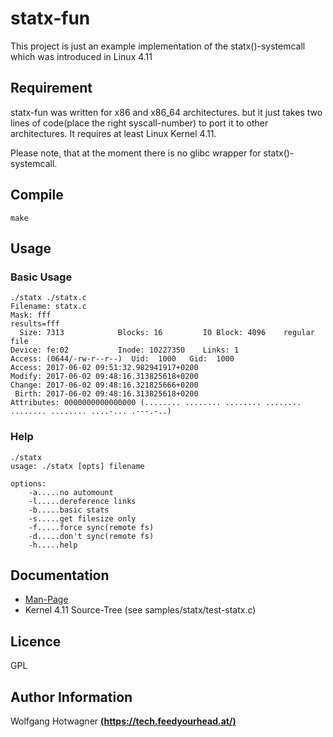 # statx-fun

This project is just an example implementation of the statx()-systemcall which was introduced in Linux 4.11

## Requirement

statx-fun was written for x86 and x86_64 architectures. but it just takes two lines of code(place the right syscall-number) to port it to other architectures. It requires at least Linux Kernel 4.11.

Please note, that at the moment there is no glibc wrapper for statx()-systemcall.

## Compile

```
make
```

## Usage

### Basic Usage

```
./statx ./statx.c
Filename: statx.c
Mask: fff
results=fff
  Size: 7313            Blocks: 16         IO Block: 4096    regular file
Device: fe:02           Inode: 10227350    Links: 1    
Access: (0644/-rw-r--r--)  Uid:  1000   Gid:  1000
Access: 2017-06-02 09:51:32.982941917+0200
Modify: 2017-06-02 09:48:16.313825618+0200
Change: 2017-06-02 09:48:16.321825666+0200
 Birth: 2017-06-02 09:48:16.313825618+0200
Attributes: 0000000000000000 (........ ........ ........ ........ ........ ........ ....-... .---.-..)

```
### Help

```
./statx
usage: ./statx [opts] filename

options:
	-a.....no automount
	-l.....dereference links
	-b.....basic stats
	-s.....get filesize only
	-f.....force sync(remote fs)
	-d.....don't sync(remote fs)
	-h.....help
```
## Documentation
   * [Man-Page](https://www.mankier.com/2/statx)
   * Kernel 4.11 Source-Tree (see samples/statx/test-statx.c)

## Licence

GPL

## Author Information

Wolfgang Hotwagner [**(https://tech.feedyourhead.at/)**](https://tech.feedyourhead.at)
